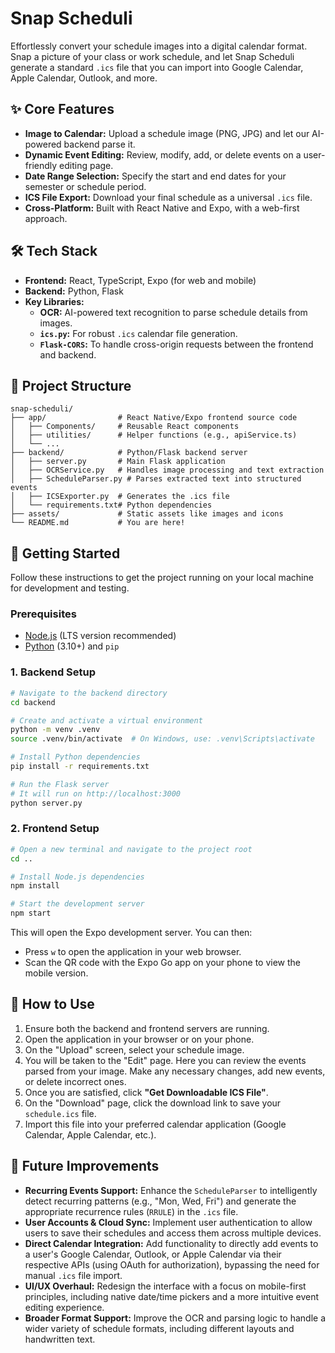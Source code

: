 # Snap Scheduli

Effortlessly convert your schedule images into a digital calendar format. Snap a picture of your class or work schedule, and let Snap Scheduli generate a standard `.ics` file that you can import into Google Calendar, Apple Calendar, Outlook, and more.

## ✨ Core Features

- **Image to Calendar:** Upload a schedule image (PNG, JPG) and let our AI-powered backend parse it.
- **Dynamic Event Editing:** Review, modify, add, or delete events on a user-friendly editing page.
- **Date Range Selection:** Specify the start and end dates for your semester or schedule period.
- **ICS File Export:** Download your final schedule as a universal `.ics` file.
- **Cross-Platform:** Built with React Native and Expo, with a web-first approach.

## 🛠️ Tech Stack

- **Frontend:** React, TypeScript, Expo (for web and mobile)
- **Backend:** Python, Flask
- **Key Libraries:**
  - **OCR:** AI-powered text recognition to parse schedule details from images.
  - **`ics.py`:** For robust `.ics` calendar file generation.
  - **`Flask-CORS`:** To handle cross-origin requests between the frontend and backend.

## 📂 Project Structure

```
snap-scheduli/
├── app/                # React Native/Expo frontend source code
│   ├── Components/     # Reusable React components
│   ├── utilities/      # Helper functions (e.g., apiService.ts)
│   └── ...
├── backend/            # Python/Flask backend server
│   ├── server.py       # Main Flask application
│   ├── OCRService.py   # Handles image processing and text extraction
│   ├── ScheduleParser.py # Parses extracted text into structured events
│   ├── ICSExporter.py  # Generates the .ics file
│   └── requirements.txt# Python dependencies
├── assets/             # Static assets like images and icons
└── README.md           # You are here!
```

## 🚀 Getting Started

Follow these instructions to get the project running on your local machine for development and testing.

### Prerequisites

- [Node.js](https://nodejs.org/) (LTS version recommended)
- [Python](https://www.python.org/downloads/) (3.10+) and `pip`

### 1. Backend Setup

```bash
# Navigate to the backend directory
cd backend

# Create and activate a virtual environment
python -m venv .venv
source .venv/bin/activate  # On Windows, use: .venv\Scripts\activate

# Install Python dependencies
pip install -r requirements.txt

# Run the Flask server
# It will run on http://localhost:3000
python server.py
```

### 2. Frontend Setup

```bash
# Open a new terminal and navigate to the project root
cd ..

# Install Node.js dependencies
npm install

# Start the development server
npm start
```

This will open the Expo development server. You can then:

- Press `w` to open the application in your web browser.
- Scan the QR code with the Expo Go app on your phone to view the mobile version.

## 📝 How to Use

1. Ensure both the backend and frontend servers are running.
2. Open the application in your browser or on your phone.
3. On the "Upload" screen, select your schedule image.
4. You will be taken to the "Edit" page. Here you can review the events parsed from your image. Make any necessary changes, add new events, or delete incorrect ones.
5. Once you are satisfied, click **"Get Downloadable ICS File"**.
6. On the "Download" page, click the download link to save your `schedule.ics` file.
7. Import this file into your preferred calendar application (Google Calendar, Apple Calendar, etc.).

## 🔮 Future Improvements

- **Recurring Events Support:** Enhance the `ScheduleParser` to intelligently detect recurring patterns (e.g., "Mon, Wed, Fri") and generate the appropriate recurrence rules (`RRULE`) in the `.ics` file.
- **User Accounts & Cloud Sync:** Implement user authentication to allow users to save their schedules and access them across multiple devices.
- **Direct Calendar Integration:** Add functionality to directly add events to a user's Google Calendar, Outlook, or Apple Calendar via their respective APIs (using OAuth for authorization), bypassing the need for manual `.ics` file import.
- **UI/UX Overhaul:** Redesign the interface with a focus on mobile-first principles, including native date/time pickers and a more intuitive event editing experience.
- **Broader Format Support:** Improve the OCR and parsing logic to handle a wider variety of schedule formats, including different layouts and handwritten text.
